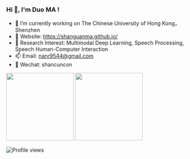 ### Hi 👋, I'm Duo MA !


- 🔭 I’m currently working on The Chinese University of Hong Kong，Shenzhen
- 👋 Website: https://shanguanma.github.io/
- 👀 Research Interest: Multimodal Deep Learning, Speech Processing, Speech Human-Computer Interaction
- 📫 Email: nanr9544@gmail.com
- 💬 Wechat: shancuncon

<!--[![Anurag's GitHub stats](https://github-readme-stats.vercel.app/api?username=shanguanma)](https://github.com/anuraghazra/github-readme-stats)
-->
<!--![Anurag's GitHub stats](https://github-readme-stats.vercel.app/api?username=shanguanma&show_icons=true&theme=tokyonight) -->
<!--default theme:dark, radical, merko, gruvbox, tokyonight, onedark, cobalt, synthwave, highcontrast, dracula -->



<div>
  <img height="180em" src="https://github-readme-stats.vercel.app/api?username=shanguanma&show_icons=true&theme=tokyonight"/>
  <img height="180em" src="https://github-readme-stats.vercel.app/api/top-langs/?username=shanguanma&layout=compact&langs_count=6"/>
</div>

![Profile views](https://gpvc.arturio.dev/shanguanma)  






<!--
**shanguanma/shanguanma** is a ✨ _special_ ✨ repository because its `README.md` (this file) appears on your GitHub profile.

Here are some ideas to get you started:

- 🔭 I’m currently working on The Chinese University of Hong Kong，Shenzhen
- 👋 Website: https://shanguanma.github.io/
- 👀 Research Interest: Multimodal Deep Learning, Speech Processing, Speech Human-Computer Interaction
- 🌱 I’m currently learning ...
- 👯 I’m looking to collaborate on ...
- 🤔 I’m looking for help with ...
- 💬 Ask me about ...
- 📫 How to reach me: ...
- 😄 Pronouns: ...
- ⚡ Fun fact: ...
-->
